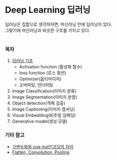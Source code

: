 # Deep Learning 딥러닝  
딥러닝은 집합으로 생각하자면, 머신러닝 안에 딥러닝이 있다.  
그렇기에 머신러닝과 비슷한 구조를 가지고 있다.  
   
### 목차  
1. [딥러닝 기초](./mdFiles/1.basic_deeplearning.md)
    - Activation function (활성화 함수)
    - loss function (로스 펑션)
    - Optimizer(옵티마이저)
    - 오버피팅, 언더피팅
2. Image Classification(이미지 분류)
3. Image Segmentation(이미지 분할)
4. Object detection(객체 검출)
5. Image Captioning(이미지 캡셔닝)
6. Visual Embedding(비주얼 임베딩)
7. Generative model(생성 모델)  

### 기타 참고
- [가변수화와 one-hot인코딩의 차이](./mdFiles/dummies_and_onehot.md)  
- [Flatten, Convolution, Pooling](./mdFiles/Flatten_Convolution_Pooling.md)  